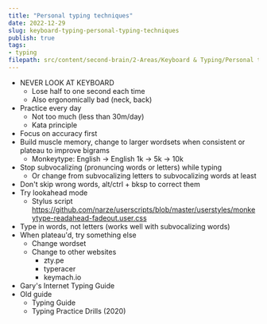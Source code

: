 ```yaml
---
title: "Personal typing techniques"
date: 2022-12-29
slug: keyboard-typing-personal-typing-techniques
publish: true
tags:
- typing
filepath: src/content/second-brain/2-Areas/Keyboard & Typing/Personal typing techniques.md
---
```


* NEVER LOOK AT KEYBOARD
  * Lose half to one second each time
  * Also ergonomically bad (neck, back)
* Practice every day
  * Not too much (less than 30m/day)
  * Kata principle
* Focus on accuracy first
* Build muscle memory, change to larger wordsets when consistent or plateau to improve bigrams
  * Monkeytype: English -> English 1k -> 5k -> 10k
* Stop subvocalizing (pronuncing words or letters) while typing
  * Or change from subvocalizing letters to subvocalizing words at least
* Don't skip wrong words, alt/ctrl + bksp to correct them
* Try lookahead mode
  * Stylus script https://github.com/narze/userscripts/blob/master/userstyles/monkeytype-readahead-fadeout.user.css
* Type in words, not letters (works well with subvocalizing words)
* When plateau'd, try something else
  * Change wordset
  * Change to other websites
    * zty.pe
    * typeracer
    * keymach.io
* Gary's Internet Typing Guide
* Old guide
  * Typing Guide
  * Typing Practice Drills (2020)
